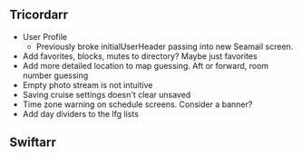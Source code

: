 Tricordarr
----------
* User Profile
  * Previously broke initialUserHeader passing into new Seamail screen.
* Add favorites, blocks, mutes to directory? Maybe just favorites
* Add more detailed location to map guessing. Aft or forward, room number guessing
* Empty photo stream is not intuitive
* Saving cruise settings doesn't clear unsaved
* Time zone warning on schedule screens. Consider a banner?
* Add day dividers to the lfg lists

Swiftarr
--------
